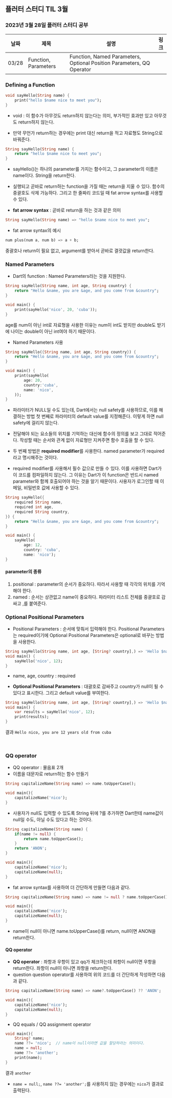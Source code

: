 ## 플러터 스터디 TIL 3월 

###  2023년 3월 28일 플러터 스터디 공부 
| 날짜       | 제목               | 설명                                | 링크                                                                             |
| ---------- | ------------------ | ----------------------------------- | -------------------------------------------------------------------------------- |
| 03/28 | Function, Parameters  | Function, Named Parameters, Optional Position Parameters, QQ Operator  |  |   


### Defining a Function
```dart
void sayHello(String name) {
	print("hello $name nice to meet you");
}
```
* void : 이 함수가 아무것도 return하지 않는다는 의미, 부가적인 효과만 있고 아무것도 return하지 않는다. 

* 만약 무언가 return하는 경우에는 print 대신 return을 적고 자료형도 String으로 바꿔준다. 

```dart
String sayHello(String name) {
	return "hello $name nice to meet you";
}
```
* sayHello()는 하나의 parameter를 가지는 함수이고, 그 parameter의 이름은 name이다. String을 return한다. 

* 실행되고 곧바로 return하는 function을 가질 때는 return을 지울 수 있다. 함수의 중괄호도 삭제 가능하다. 그리고 한 줄짜리 코드일 때 fat arrow syntax를 사용할 수 있다. 

* **fat arrow syntax** : 곧바로 return을 하는 것과 같은 의미

```dart
String sayHello(String name) => "hello $name nice to meet you";
```

* fat arrow syntax의 예시

```dart
num plus(num a, num b) => a + b;
```

중괄호나 return이 필요 없고, argument를 받아서 곧바로 결괏값을 return한다. 

### Named Parameters

* Dart의 function : Named Parameters라는 것을 지원한다. 

```dart
String sayHello(String name, int age, String country) {
	return "Hello &name, you are &age, and you come from &country";
}

void main() {
	print(sayHello('nico', 20, 'cuba')); 
}
```

age를 num이 아닌 int로 자료형을 사용한 이유는 num이 int도 받지만 double도 받기에 나이는 double이 아닌 int여야 하기 때문이다. 

* Named Parameters 사용

```dart
String sayHello({String name, int age, String country}) {
	return "Hello &name, you are &age, and you come from &country";
}

void main() {
	print(sayHello(
		age: 20, 
		country:'cuba',
		name: 'nico',
	));
}
```

* 파라미터가 NULL일 수도 있는데, Dart에서는 null safety를 사용하므로, 이를 해결하는 방법 첫 번째로 파라미터의 default value를 지정해준다. 이렇게 하면 null safety에 걸리지 않는다. 

* 전달해야 되는 요소들의 위치를 기억하는 대신에 함수의 정의를 보고 그대로 적어준다. 작성할 때는 순서와 관계 없이 자료형만 지켜주면  함수 호출을 할 수 있다. 

* 두 번째 방법은 **required modifier**를 사용한다. named parameter가 required라고 명시해주는 것이다. 

* required modifier를 사용해서 필수 값으로 만들 수 있다. 이를 사용하면 Dart가 이 코드를 컴파일하지 않는다. 그 이유는 Dart가 이 function은 반드시 named parameter와 함께 호출되어야 하는 것을 알기 때문이다. 사용자가 로그인할 때 이메일, 비밀번호 값에 사용할 수 있다.
```dart
String sayHello({
	required String name, 
	required int age, 
	required String country, 
}) {
	return "Hello &name, you are &age, and you come from &country";
}

void main() {
	sayHello(
		age: 12,
		country: 'cuba',
		name: 'nico');
}
```

#### parameter의 종류

1. positional : parameter의 순서가 중요하다. 따라서 사용할 때 각각의 위치를 기억해야 한다. 
2. named : 순서는 상관없고 name이 중요하다. 파라미터 리스트 전체를 중괄호로 감싸고 ,를 붙여준다. 

### Optional Positional Parameters

* Positional Parameters : 순서에 맞춰서 입력해야 한다. Positional Parameters는 required이기에 Optional Positional Parameters은 optional로 바꾸는 방법을 사용한다.
```dart
String sayHello(String name, int age, [String? country],) => 'Hello $name, you are $age years old from $country';  // country는 not required, default value 부여, 마지막 argument 보내지 않고도 sayHello 호출 가능 
void main() {
	sayHello('nico', 12);  
}
```
* name, age, country : required

* **Optional Positional Parameters** : 대괄호로 감싸주고 country가 null이 될 수 있다고 표시한다. 그리고 default value를 부여한다. 
```dart
String sayHello(String name, int age, [String? country],) => 'Hello $name, you are $age years old from $country';
void main() {
	var results = sayHello('nico', 12);  
	print(results);
}
```
결과 `Hello nico, you are 12 years old from cuba`

<br>

### QQ operator
* QQ operator : 물음표 2개
* 이름을 대문자로 return하는 함수 만들기
```dart
String capitalizeName(String name) => name.toUpperCase();

void main(){
	capitalizeName('nico'); 
}
```
* 사용자가 null도 입력할 수 있도록 String 뒤에 ?를 추가하면 Dart한테 name값이 null일 수도, 아닐 수도 있다고 하는 것이다. 
```dart
String capitalizeName(String name) {
	if(name != null) {
		return name.toUpperCase();
	}
	return 'ANON';
}

void main(){
	capitalizeName('nico'); 
	capitalizeName(null); 
}
```
* fat arrow syntax를 사용하여 더 간단하게 만들면 다음과 같다. 
```dart
String capitalizeName(String name) => name != null ? name.toUpperCase() : 'ANON';

void main(){
	capitalizeName('nico'); 
	capitalizeName(null); 
}
```
* name이 null이 아니면 name.toUpperCase()를 return, null이면 ANON을 return한다. 


#### QQ operator
* **QQ operator** : 좌항과 우항이 있고 qq가 체크하는데 좌항이 null이면 우항을 return한다. 좌항이 null이 아니면 좌항을 return한다. 
* question question operator를 사용하여 위의 코드를 더 간단하게 작성하면 다음과 같다. 
```dart
String capitalizeName(String name) => name?.toUpperCase() ?? 'ANON';

void main(){
	capitalizeName('nico'); 
	capitalizeName(null); 
}
```

* QQ equals / QQ assignment operator 
```dart
void main(){
	String? name;
	name ??= 'nico';  // name이 null이라면 값을 할당하라는 의미이다. 
	name = null;
	name ??= 'another';
	print(name);
}
```
결과 `another`
* `name = null;`, `name ??= 'another';`를 사용하지 않는 경우에는 `nico`가 결과로 출력된다. 
